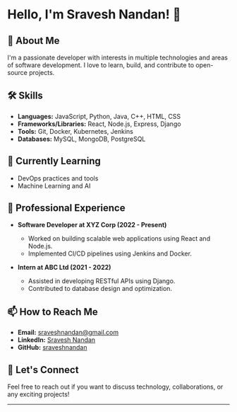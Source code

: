 # Hello, I'm Sravesh Nandan! 👋

## 🚀 About Me
I'm a passionate developer with interests in multiple technologies and areas of software development. I love to learn, build, and contribute to open-source projects.

## 🛠️ Skills
- **Languages:** JavaScript, Python, Java, C++, HTML, CSS
- **Frameworks/Libraries:** React, Node.js, Express, Django
- **Tools:** Git, Docker, Kubernetes, Jenkins
- **Databases:** MySQL, MongoDB, PostgreSQL

## 🌱 Currently Learning
- DevOps practices and tools
- Machine Learning and AI

## 💼 Professional Experience
- **Software Developer at XYZ Corp (2022 - Present)**
  - Worked on building scalable web applications using React and Node.js.
  - Implemented CI/CD pipelines using Jenkins and Docker.
  
- **Intern at ABC Ltd (2021 - 2022)**
  - Assisted in developing RESTful APIs using Django.
  - Contributed to database design and optimization.

## 📫 How to Reach Me
- **Email:** sraveshnandan@gmail.com
- **LinkedIn:** [Sravesh Nandan](https://linkedin.com/in/sraveshnandan)
- **GitHub:** [sraveshnandan](https://github.com/sraveshnandan)

## 💬 Let's Connect
Feel free to reach out if you want to discuss technology, collaborations, or any exciting projects!

---
